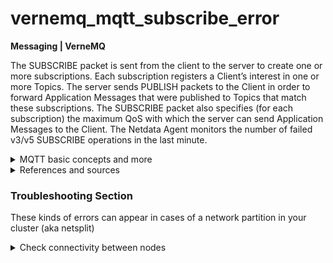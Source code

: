 # vernemq_mqtt_subscribe_error

**Messaging | VerneMQ**

The SUBSCRIBE packet is sent from the client to the server to create one or more subscriptions. Each
subscription registers a Client’s interest in one or more Topics. The server sends PUBLISH packets
to the Client in order to forward Application Messages that were published to Topics that match
these subscriptions. The SUBSCRIBE packet also specifies (for each subscription) the maximum QoS
with which the server can send Application Messages to the Client. The Netdata Agent monitors the
number of failed v3/v5 SUBSCRIBE operations in the last minute.

<details>
<summary>MQTT basic concepts and more</summary>

Basic concepts in every MQTT
architecture <sup>[1](https://learn.sparkfun.com/tutorials/introduction-to-mqtt/all) </sup>

- _Broker_ - The broker is the server that distributes the information to the interested clients
  connected to the server.
- _Client_ - The device that connects to broker to send or receive information.
- _Topic_ - The name that the message is about. Clients publish, subscribe, or do both to a topic.
- _Publish_ - Clients that send information to the broker to distribute to interested clients based
  on the topic name.
- _Subscribe_ - Clients tell the broker which topic(s) they're interested in. When a client
  subscribes to a topic, any message published to the broker is distributed to the subscribers of
  that topic. Clients can also unsubscribe to stop receiving messages from the broker about that
  topic.
- _QoS_ - Quality of Service. Each connection can specify a quality of service to the broker with an
  integer value ranging from 0-2. The QoS does not affect the handling of the TCP data
  transmissions, only between the MQTT clients. Note: In the examples later on, we'll only be using
  QoS 0.

    - _QoS 0_ specifies at most once, or once and only once without requiring an acknowledgment of
      delivery. This is often refered to as fire and forget.
    - _QoS 1_ specifies at least once. The message is sent multiple times until an acknowledgment is
      received, known otherwise as acknowledged delivery.
    - _QoS 2_ specifies exactly once. The sender and receiver clients use a two level handshake to
      ensure only one copy of the message is received, known as assured delivery.

- _VerneMQ WebSockets_ - WebSocket is a computer communications protocol, providing full-duplex
  communication channels over a single TCP connection. VerneMQ supports the WebSocket protocol out
  of the box. To be able to open a WebSocket connection to VerneMQ, you have to configure a
  WebSocket listener or Secure WebSocket listener in the `vernemq.conf`. See more in the official
  documentation in
  the [how to configure WebSocket](https://docs.vernemq.com/configuring-vernemq/websockets)
  section

</details>

<details>
<summary>References and sources</summary>

1. [MQTT basic concepts](https://learn.sparkfun.com/tutorials/introduction-to-mqtt/all)
2. [MQTT v5 docs SUBSCRIBE packet](https://docs.oasis-open.org/mqtt/mqtt/v5.0/os/mqtt-v5.0-os.html#_Toc3901161)


</details>

### Troubleshooting Section

These kinds of errors can appear in cases of a network partition in your cluster (aka netsplit)

<details>
<summary>Check connectivity between nodes</summary>

You must ensure that the connectivity between your cluster nodes is valid. As soon as the partition
is healed, and connectivity reestablished, the VerneMQ nodes replicate the latest changes made to
the subscription data. This includes all the changes 'accidentally' made during the Window of
Uncertainty. Using Dotted Version Vectors VerneMQ ensures that convergence regarding subscription
data and retained messages is eventually reached.

</details>

